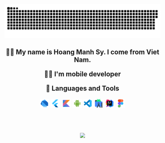 <picture>
  <source media="(prefers-color-scheme: dark)" srcset="https://raw.githubusercontent.com/thethan01/thethan01/output/github-contribution-grid-snake-dark.svg">
  <source media="(prefers-color-scheme: light)" srcset="https://raw.githubusercontent.com/thethan01/thethan01/output/github-contribution-grid-snake.svg">
  <img alt="github contribution grid snake animation" src="https://raw.githubusercontent.com/thethan01/thethan01/output/github-contribution-grid-snake.svg">
</picture>


<h2 align="center"ABOUNT ME</h2>

<p>
🙋‍♂️ My name is Hoang Manh Sy. I come from Viet Nam.

👨‍💻 I'm mobile developer

🧰 Languages and Tools
</p>
<code><img height="30" src="/assets/dart.svg" alt="cpp"></code>
<code><img height="30" src="/assets/flutter.svg" alt="cpp"></code>
<code><img height="30" src="/assets/kotlin.svg" alt="cpp"></code>
<code><img height="30" src="/assets/android-os.svg" alt="cpp"></code>
<code><img height="30" src="/assets/vscode.svg" alt="vscode"></code>
<code><img height="30" src="/assets/android-studio.svg" alt="cpp"></code>
<code><img height="30" src="/assets/intellij-idea.svg" alt="cpp"></code>
<code><img height="30" src="/assets/figma.svg" alt="cpp"></code>

  <br><br>
<img   src="https://github-readme-stats.vercel.app/api/top-langs/?username=Thethan01&layout=compact&theme=github_dark&hide_border=true"/>


